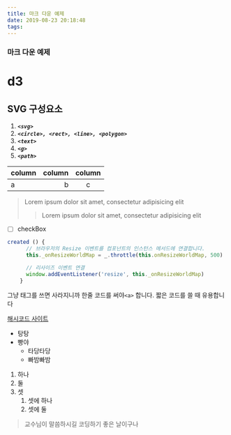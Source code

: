 ```yaml
---
title: 마크 다운 예제
date: 2019-08-23 20:18:48
tags:
---
```

### 마크 다운 예제
<!-- more -->
# **d3**

## SVG 구성요소
1. ***`<svg>`***
2. ***`<circle>, <rect>, <line>, <polygon>`***
3. ***`<text>`***
4. ***`<g>`***
5. ***`<path>`***

| column | column | column | 
|:-------|-------:|:------:|
|   a    |   b    |   c    |

> Lorem ipsum dolor sit amet, consectetur adipisicing elit
>> Lorem ipsum dolor sit amet, consectetur adipisicing elit

- [ ] checkBox



```js
created () {
      // 브라우저의 Resize 이벤트를 컴포넌트의 인스턴스 메서드에 연결합니다.
      this._onResizeWorldMap = _.throttle(this.onResizeWorldMap, 500)

      // 리사이즈 이벤트 연결
      window.addEventListener('resize', this._onResizeWorldMap)
    }    
```


그냥 태그<a>를 쓰면 사라지니까 한줄 코드를 써야`<a>` 합니다.
짧은 코드를 쓸 때 유용합니다
  
  
  [해시코드 사이트](www.hashcode.co.kr)
  
  
* 탕탕
* 빵야
    * 타당타당
    * 빠밤빠밤    
    
    
1. 하나
2. 둘
3. 셋
    1. 셋에 하나
    2. 셋에 둘


> 교수님이 말씀하시길
> 코딩하기 좋은 날이구나    